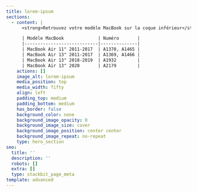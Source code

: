 ```yaml
---
title: lorem-ipsum
sections:
  - content: |
      <strong>Retrouvez votre modèle MacBook sur la coque inférieur</strong>

      | Modèle MacBook             | Numéro       |
      |----------------------------|--------------|
      | MacBook Air 11" 2011-2017  | A1370, A1465 |
      | MacBook Air 13" 2011-2017  | A1369, A1466 |
      | MacBook Air 13" 2018-2019  | A1932        |
      | MacBook Air 13" 2020       | A2179        |
    actions: []
    image_alt: lorem-ipsum
    media_position: top
    media_width: fifty
    align: left
    padding_top: medium
    padding_bottom: medium
    has_border: false
    background_color: none
    background_image_opacity: 0
    background_image_size: cover
    background_image_position: center center
    background_image_repeat: no-repeat
    type: hero_section
seo:
  title: ''
  description: ''
  robots: []
  extra: []
  type: stackbit_page_meta
template: advanced
---
```

